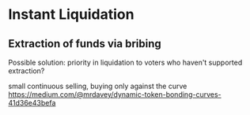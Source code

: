# Instant Liquidation

## Extraction of funds via bribing

Possible solution: priority in liquidation to voters who haven't supported extraction?

small continuous selling, buying only against the curve https://medium.com/@mrdavey/dynamic-token-bonding-curves-41d36e43befa

## 



